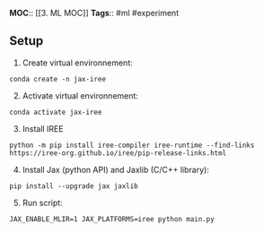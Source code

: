 **MOC**:: [[3. ML MOC]]
**Tags**:: #ml #experiment 

## Setup
1. Create virtual environnement:
```shell
conda create -n jax-iree
```
2. Activate virtual environnement:
```
conda activate jax-iree
```
3. Install IREE
```shell
python -m pip install iree-compiler iree-runtime --find-links https://iree-org.github.io/iree/pip-release-links.html
```
4. Install Jax (python API) and Jaxlib (C/C++ library):
```shell
pip install --upgrade jax jaxlib
```
5. Run script:
```shell
JAX_ENABLE_MLIR=1 JAX_PLATFORMS=iree python main.py
```

